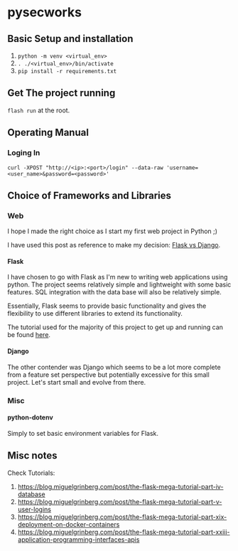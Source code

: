 # pysecworks

## Basic Setup and installation
1. `python -m venv <virtual_env>`
2. `. ./<virtual_env>/bin/activate`
3. `pip install -r requirements.txt`

## Get The project running
`flash run` at the root.

## Operating Manual
### Loging In
`curl -XPOST "http://<ip>:<port>/login" --data-raw 'username=<user_name>&password=<password>'`


## Choice of Frameworks and Libraries

### Web
I hope I made the right choice as I start my first web project in Python ;) 

I have used this post as reference to make my decision:
[Flask vs Django](https://hackr.io/blog/flask-vs-django).

#### Flask
I have chosen to go with Flask as I'm new to writing web applications using 
python. The project seems relatively simple and lightweight with some basic 
features. SQL integration with the data base will also be relatively simple.

Essentially, Flask seems to provide basic functionality and gives the
flexibility to use different libraries to extend its functionality.

The tutorial used for the majority of this project to get up and running can 
be found [here](https://blog.miguelgrinberg.com/post/the-flask-mega-tutorial-part-i-hello-world).

#### Django
The other contender was Django which seems to be a lot more complete from a 
feature set perspective but potentially excessive for this small project. Let's
start small and evolve from there.

### Misc

#### python-dotenv
Simply to set basic environment variables for Flask.



## Misc notes
Check Tutorials:
1. https://blog.miguelgrinberg.com/post/the-flask-mega-tutorial-part-iv-database
2. https://blog.miguelgrinberg.com/post/the-flask-mega-tutorial-part-v-user-logins
3. https://blog.miguelgrinberg.com/post/the-flask-mega-tutorial-part-xix-deployment-on-docker-containers
4. https://blog.miguelgrinberg.com/post/the-flask-mega-tutorial-part-xxiii-application-programming-interfaces-apis
